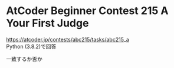 # AtCoder Beginner Contest 215 A Your First Judge  
https://atcoder.jp/contests/abc215/tasks/abc215_a  
Python (3.8.2)で回答  

一致するか否か
